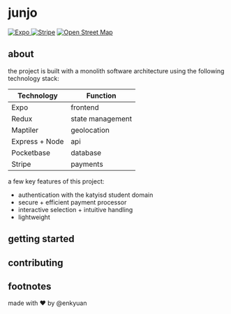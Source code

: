 # junjo

<div id="badges">
  <a href="https://expo.dev/">
    <img src="https://img.shields.io/badge/Expo-1B1F23?style=for-the-badge&logo=expo&logoColor=white" alt="Expo"/>
  </a>
  <a href="https://stripe.com/"><img src="https://img.shields.io/badge/Stripe-626CD9?style=for-the-badge&logo=Stripe&logoColor=white" alt="Stripe"/></a>
  <a href="https://www.openstreetmap.org/about">
    <img src="https://img.shields.io/badge/OpenStreetMap-7EBC6F?style=for-the-badge&logo=OpenStreetMap&logoColor=white" alt="Open Street Map"/>
  </a>
</div>

## about

the project is built with a monolith software architecture using the following technology stack:

| Technology      | Function         |
| --------------- | ---------------- |
| Expo            | frontend         |
| Redux           | state management |
| Maptiler        | geolocation      |
| Express + Node  | api              |
| Pocketbase      | database         |
| Stripe          | payments         |

a few key features of this project:

- authentication with the katyisd student domain
- secure + efficient payment processor
- interactive selection + intuitive handling
- lightweight

## getting started

## contributing

## footnotes

made with ♥️ by @enkyuan
